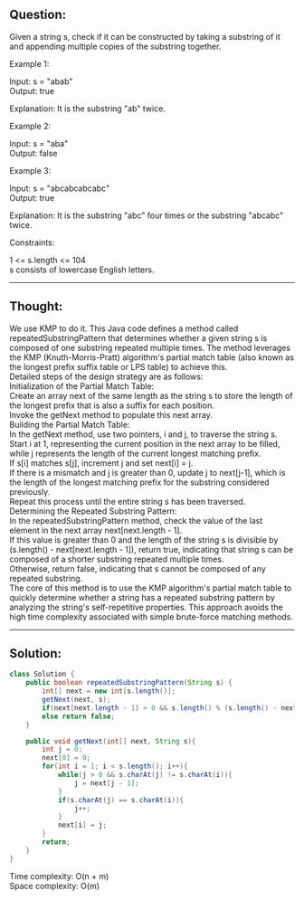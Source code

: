 ## Question: 

Given a string s, check if it can be constructed by taking a substring of it and appending multiple copies of the substring together.

Example 1:  

Input: s = "abab"  
Output: true  

Explanation: It is the substring "ab" twice.  

Example 2:  

Input: s = "aba"    
Output: false  

Example 3: 

Input: s = "abcabcabcabc"  
Output: true  

Explanation: It is the substring "abc" four times or the substring "abcabc" twice.  
 
Constraints:  

1 <= s.length <= 104  
s consists of lowercase English letters.  

---
## Thought: 
We use KMP to do it. 
This Java code defines a method called repeatedSubstringPattern that determines whether a given string s is composed of one substring repeated multiple times. The method leverages the KMP (Knuth-Morris-Pratt) algorithm's partial match table (also known as the longest prefix suffix table or LPS table) to achieve this.  
Detailed steps of the design strategy are as follows:  
Initialization of the Partial Match Table:  
Create an array next of the same length as the string s to store the length of the longest prefix that is also a suffix for each position.  
Invoke the getNext method to populate this next array.  
Building the Partial Match Table:  
In the getNext method, use two pointers, i and j, to traverse the string s.  
Start i at 1, representing the current position in the next array to be filled, while j represents the length of the current longest matching prefix.  
If s[i] matches s[j], increment j and set next[i] = j.  
If there is a mismatch and j is greater than 0, update j to next[j-1], which is the length of the longest matching prefix for the substring considered previously.  
Repeat this process until the entire string s has been traversed.    
Determining the Repeated Substring Pattern:  
In the repeatedSubstringPattern method, check the value of the last element in the next array next[next.length - 1].  
If this value is greater than 0 and the length of the string s is divisible by (s.length() - next[next.length - 1]), return true, indicating that string s can be composed of a shorter substring repeated multiple times.  
Otherwise, return false, indicating that s cannot be composed of any repeated substring.  
The core of this method is to use the KMP algorithm's partial match table to quickly determine whether a string has a repeated substring pattern by analyzing the string's self-repetitive properties. This approach avoids the high time complexity associated with simple brute-force matching methods.  

---
## Solution:
```Java
class Solution {
    public boolean repeatedSubstringPattern(String s) {
        int[] next = new int[s.length()];
        getNext(next, s);
        if(next[next.length - 1] > 0 && s.length() % (s.length() - next[next.length - 1]) == 0) return true;
        else return false; 
    }

    public void getNext(int[] next, String s){
        int j = 0;
        next[0] = 0;
        for(int i = 1; i < s.length(); i++){
            while(j > 0 && s.charAt(j) != s.charAt(i)){
                j = next[j - 1];
            }
            if(s.charAt(j) == s.charAt(i)){
                j++;
            }
            next[i] = j;
        }
        return;
    }
}
```
Time complexity: O(n + m)  
Space complexity: O(m)
